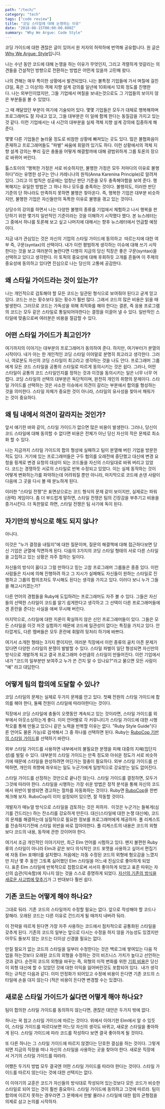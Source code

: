 ```yaml
---
path: "/tech/"
category: "tech"
tags: ["code review"]
title: "코딩 스타일에 대해 논쟁하는 이유"
date: "2018-08-15T00:00:00.000Z"
summary: "Why We Argue: Code Style"
---
```


코딩 가이드에 대한 괜찮은 글이 있어서 원 저자의 허락하에 번역해 공유합니다. 원 글은 [Why We Argue: Style](https://www.sandimetz.com/blog/2017/6/1/why-we-argue-style)입니다.

나는 수년 동안 코드에 대해 논쟁을 하는 이유가 무엇인지, 그리고 격렬하게 엇갈리는 의견들을 건설적인 방향으로 전환하는 방법은 어떤게 있을까 고민해 왔다.

나의 견해는 매우 특이한 상황에서 발견되었다. 나는 불특정 기업들에 가서 며칠에 걸친(3일, 혹은 그 이상의) 객체 지향 설계 강의를 일년에 10회에서 12회 정도를 진행한다. 나는 외부인이었지만, 그들 기업에서 며칠을 보내는것으로도 그 기업들의 보이지 않은 부분들을 볼 수 있었다.

그 때 깨달았던 부분이 여기에 기술되어 있다. 몇몇 기업들은 모두가 대체로 행복해하며 프로그래머도 잘 지내고 있고, 그들 대부분은 이 일에 함께 한다는 동질감을 가지고 있는것 같다. 이런 기업에서는 내 시간의 대부분을 실제 객체 지향 설계 강의에 집중하게 해 준다.

몇몇 다른 기업들은 놀라울 정도로 비참한 상황에 빠져있는 곳도 있다. 많은 불협화음이 존재하고 프로그래머들도 "파벌" 싸움에 휘말려 있기도 하다. 이런 상황에서의 객체 지향 설계 강의는 뿌리 깊은 충돌을 어떻게 해결할까에 대해 광범위하게 그룹 토론의 장으로 바뀌어 버린다.

톨스토이의 “행복한 가정은 서로 비슷하지만, 불행한 가정은 모두 저마다의 이유로 불행하다”라는 유명한 성구는 안나 카레니나의 원칙(Anna Karenina Principle)로 알려져 있다. 그리고 이 법칙은 성공에는 엄청난 판단 기준을 모두 충족해야함을 보여 준다. 행복해지는 유일한 방법은 그 하나 하나 모두를 충족하는 것이다. 불행히도, 이러한 판단 기준의 단 하나라도 만족하지 못하면 불행은 찾아온다. 즉, 행복한 기업은 대부분 비슷하지만, 불행한 기업은 자신들만의 독특한 이유로 불행을 겪고 있는 것이다.

상당수의 강의를 하면서 나는 다양한 불행의 종류를 기업에서 체험하고 나서 행복을 판단하기 위한 몇가지 일반적인 기준이라는 것을 이해하기 시작했다 했다. 본 뉴스레터는 그 중에서 하나를 토론해 보고 싶고 나머지에 대해서는 향후 뉴스레터에서 언급할 예정이다.

지금 내가 관심있는 것은 자신의 기업의 스타일 가이드에 동의하고  따르는지에 대한 여부 즉, 구문(syntax)의 선택이다. 내가 이런 평범하게 생각하는 이슈에 대해 쓰기 시작한다는 것을 보고 여러분이 놀란다면 다행히 지금의 당신 직장은 좋은 구문(syntax)을 선택하고 있다고 생각한다. 이 토픽의 중요성에 대해 후회하듯 고개를 흔들며 이 주제의 중요성에 동의하고 있다면 진심으로 나는 당신의 고통에 공감한다.

## 왜 스타일 가이드라는 것이 있는가?

나는 개인적으로 검토해야 할 모든 코드는 일관된 형식으로 보여줘야 된다고 굳게 믿고 있다. 코드는 쓰는 횟수보다 읽는 횟수가 훨씬 많다. 그래서 코드의 많은 비용은 읽을 때 발생한다. 그러므로 코드는 가독성을 위해 최적화를 해야 한다는 결론, 즉 응용 프로그램의 코드는 모두 같은 스타일로 통일되어야한다는 결정을 이끌어 낼 수 있다. 일반적인 스타일에 맞춤으로써 여러분은 비용을 절감할 수 있다.

## 어떤 스타일 가이드가 최고인가?

여기까지의 이야기는 대부분의 프로그래머가 동의하여 준다. 하지만, 여기부터가 분열의 시작이다. 내가 아는 한 개인적인 코딩 스타일 이야말로 분명히 최고라고 생각한다. 그러나, 여로분도 자신의 코딩 스타일이 최고라고 생각하는 것을 나도 안다. 프로그래머 그룹에게 모든 코드 스타일을 공통의 스타일로 따르게 동의시키는 것은 쉽다. 그러나, 어떤 스타일이 공통의 코드 스타일인지를 정하는 것과 이것을 동의시키는 일은 너무 너무 어렵다.
코딩  스타일의 선택의 대부분은 독단적이며, 완전히 개인의 취향의 문제이다. 스타일 가이드를 선택하는 것은 사소한 이슈에서 의견이 갈리는 부분에서 합의를 형성하는 것을 의미한다. 스타일 자체가 중요한 것이 아니라, 스타일의 유사성을 찾아서 채워가는 것이 중요하다.

## 왜 팀 내에서 의견이 갈라지는 것인가?

앞서 얘기한 바와 같이, 스타일 가이드가 없으면 많은 비용이 발생한다. 그러나, 당신이 코드 스타일에 대해 동의할 수 없다면 비용은 전체가 아닌 당신 자신의 작은 문제로 최소화 할 수 있다.

나는 지금까지 스타일 가이드의 합의 형성에 실패하고 팀이 분열해 버린 기업을 방문한 적도 있다. 거기에 있는 프로그래머들은 구두 협의를 오래전에 중단했고 대신에 변경 요청을 핑계로 변경 요청의 대상이 되는 코드들을 자신의 스타일대로 바꿔 버리고 있었다. 코드는 경쟁하듯 서로의 스타일로 반복 수정되고 있었다. 이는 실제 동작하는 것이 어떻게 변화하는가를 파악하는데 어려워질 뿐만 아니라, 마지막으로 코드에 손댄 사람이 다음에 그 곳을 다시 볼 때 분노하게 된다.

이러한 “스타일 전쟁”은 표면상으로는 코드 형식의 문제 같이 보이지만, 실제로는 파워(권력) 게임이다. 좀 더 부드럽게 말하면, 스타일 전쟁은 팀의 긴장감을 부추기고 비용을 증가시킨다. 더 독한말로 하면, 스타일 전쟁은 팀 사기에 독이 된다.

## 자기만의 방식으로 해도 되지 않나?

아니다.

이것은 "누가 결정을 내릴지”에 대한 질문이며, 질문의 해결책에 대해 접근하다보면 당신 기업은 균열에 직면하게 된다. 다음의 3가지의 코딩 스타일 형태의 서로 다른 스타일을 고집하고 있는 상황은 자주 접하는 일이다.

자신들의 방식이 옳다고 그럴 만하다고 믿는 고참 프로그래머 그룹들은 종종 있다. 이런 사람들은 지시에 의해 진행하려 하고 그 지시가 실패해도 자신들이 원하는 스타일로 진행하고 그룹의 합의조차도 무시해도 된다는 생각을 가지고 있다. 이러다 보니 누가 그들을 해고시키겠는가?

다른 언어의 경험들을  Ruby에 도입하려는 프로그래머도 자주 볼 수 있다. 그들은 자신들의 선택한 스타일이 코드를 알기 쉽게한다고 생각하고 그 선택이 다른 프로그래머들에겐 혼란을 준다는 사실을 애써 무시해 버린다.

마지막으로, 스타일에 대한 지론이 확실하지 않은 신인 프로그래머들이 있다. 그들은 모든 스타일을 이것 저것 실험하기 때문에 코드에 일관성이 없다는 특징을 가지고 있다. 안타깝게도, 다른 멤버들은 모두 혼란에 휘말려 뒷처리 하기에 바쁘다.

여기서 소개한 형태는 3가지 뿐이지만, 여러분 직장에서 이런 종류의 골치 아픈 문제가 있다면 다양한 스타일의 분쟁이 발발할 수 있다. 스타일 파벌이 일단 형성되면 자신만의 방식으로 개발하게 되고 결국 프로그래머 수만큼의 스타일이 만들어진다. 이런 기업에서 내가 "코드의 일부분만 보여주고 누가 쓴 건지 알 수 있나요?"라고 물으면 모든 사람이 “예” 라고 대답한다.

## 어떻게 팀의 합의에 도달할 수 있나?

코딩 스타일의 문제는 실제로 두가지 문제를 안고 있다. 첫째 전원의 스타일 가이드에 합의를 해야 한다, 둘째 전원이 스타일에 따라야한다는 것이다.

직장에서 코딩 스타일에 충돌이 오랫동안 계속되고 있는 것이라면, 스타일 가이드를 외부에서  아웃소싱하는게 좋다. 이미 언어별로 각 커뮤니티가 스타일 가이드에 대한 시행착오를 통해 만들고 있으니 같은 노력을 반복할 이유는 없다. "Ruby Style Guide"(다른 언어도 물론 가능)로 검색해서 그 중 하나를 선택하면 된다. Ruby는 [RuboCop 기반의 스타일 가이드](https://github.com/rubocop-hq/ruby-style-guide)를 선택하기 바란다.

외부 스타일 가이드를 사용하면 내부에서의 불필요한 분쟁을 피해 대중의 지혜(집단지성)를 빌릴 수 있다. 대부분의 스타일 가이드는 만족 정도와 아쉬운 정도가 서로 비슷하기에 때문에 스타일을 완성하려면 어딘가는 절충이 필요하다. 외부 스타일 가이드를 선택하면, 개인의 취향에 좌우되는 일도 누군가에게 일방적으로 강요받는 일도 없어진다.

스타일 가이드를 선정하는 것만으로 끝나진 않는다. 스타일 가이드를 결정하면, 모두가 그것에 따라야 한다. 스타일을 시행하는 가장 쉬운 방법은 정적 분석을 통해 자신의 코드에서 위반이 발생되면 경고하는 절차를 자동화하는 것이다. Ruby면 [RuboCop](https://github.com/rubocop-hq/rubocop)을 한번 체크해 보자. RuboCop이 이미 설정되어 있으면, 잘 작동할 것이다.

개발자가 매뉴얼 방식으로 스타일을 검토하는 것은 피하자.  이것은 누군가는 들볶게(심기를 건드리는) 하는 잔소리를 강요하게 만든다. 대신(스타일에 대한 논쟁 대신에), 코드의 문제를 해결하는데 실질적으로 필요한 정보를 프로그래머에게 제공하자. 풀 리케스트를 전송하지기전에 스타일 위반을 바로 잡아야한다. 풀 리케스트의 내용은 코드의 외형보다 코드의 내용, 동작에 관한 것이어야 한다.

여기서 조금 개인적인 이야기지만, 최근 Elm 언어를 시험하고 있다. 왠지 불편한 Ruby 류의 스타일이 아니라 Elm과 같은 보다 의식적인 코드 포맷을 사용하고 싶어서 편집기에 자동 Elm 포매터를 설치했다. 처음에는 자동 수정된 코드의 외형에 혐오감을 느꼈지만 지난 몇 주 동안 그토록 싫어했던 Elm 스타일을 어느새 진심으로 좋아하게 되었다. 표준 Elm 스타일에 반복적으로 접함으로써 서서히 좋아하게 되었고 표준 따위는 자신의 습관(익숙함)에 지나지 않는 것을 스스로 증명하게 되었다. [자신의 기존의 방식을 새로운 사고법에 맞추기](https://www.goodreads.com/work/quotes/12342524-the-power-of-positive-deviance-how-unlikely-innovators-solve-the-world)가 그 반대보다 훨씬 쉽다.

## 기존 코드는 어떻게 해야 하나요?

그대로 둬라. 기존 코드의 스타일까지 수정할 필요는 없다. 앞으로 작성해야 할 코드나 잘해라. 오래된 코드는 다른 이유로 건드리게 될 때까지 내버려 둬라.

이 전략을 따르게 된다면 가장 자주 사용하는 코드에서 점차적으로 공통화된 스타일을 갖추게 된다. 기존의 코드의 일부는 앞으로 다시는 수정을 하지 않을 가능성도 있겠지만 아무도 돌보지 않는 코드는  더이상 신경쓸 필요는 없다.

만질 필요가 없는 코드의 스타일을 일부러 수정한다는 것은 백로그에 쌓여있는 다음 작업을 하는것보다 오래된 코드의 외형을 수정하는 것이 비즈니스 가치가 높다고 선언하는 것과 같다. 순전히 코드의 외형을 바꾸는 즉, 외형의 미적 변화를 위한 [기회 비용](https://en.wikipedia.org/wiki/Opportunity_cost)은 당신이 외형 대신에 할 수 있었던 것에 대한 이익을 잃어버린것도 포함되어 있다.  내가 생각하는 규칙은 다음과 같다. 이미 안정화가 되어있고 수정에 비용이 든다면 기존 코드의 스타일에 손을 대지 않는다 (적은 비용이 든다면 변경할 수는 있겠다).

## 새로운 스타일 가이드가 싫다면 어떻게 해야 하나요?

팀이 합의한 스타일 가이드를 동의하지 않는다면, 괜찮은 대안은 두가지 밖에 없다.

하나는 꾹 참고 스타일 가이드에 따르는 것이다. 위에서 이야기한 Elm에서 알 수 있듯이, 스타일 가이드를 따르다보면 어느덧 자신의 생각도 바뀌고, 새로운 스타일을 좋아하게 된다. 스타일 가이드에 따라 코드를 작성하다 보면 결국 좋아하게 될 것이다.

또 다른 하나는 그 스타일 가이드에 따르지 않겠다는 단호한 결심을 하는 것이다. 그렇게 되면 지금의 직장을 떠나 자신의 스타일을 사용하는 곳을 찾아야 한다. 새로운 직장에서 거기의 스타일 가이드를 따라라.

어쨌든 두가지 방법 모두 결국엔 어떤 스타일 가이드를 따라야 한다는 것이다. 스타일 가이드를 따르지 않는다는 것에 대한 선택지는 없다.

이 이야기의 교훈은 코드가 자신들의 방식대로 작성되어 있는것보다 모든 코드가 비슷한 스타일로 되어 있는 것이 훨씬 중요하다. 스타일 가이드에 동의하고 그것에 따르라. 팀이 합의에 이르지 못하는 경우라면 그 문제에서 한발 물러나 스타일에 대한 힘의 균형점을 의제로 삼고 논의를 시작하자.
